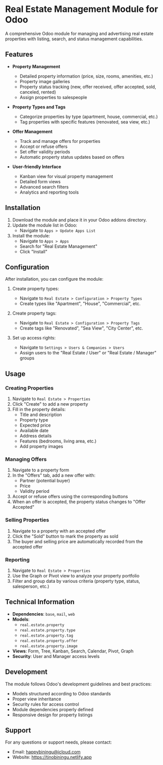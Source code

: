 # Real Estate Management Module for Odoo

A comprehensive Odoo module for managing and advertising real estate properties with listing, search, and status management capabilities.

## Features

- **Property Management**
  - Detailed property information (price, size, rooms, amenities, etc.)
  - Property image galleries
  - Property status tracking (new, offer received, offer accepted, sold, canceled, rented)
  - Assign properties to salespeople

- **Property Types and Tags**
  - Categorize properties by type (apartment, house, commercial, etc.)
  - Tag properties with specific features (renovated, sea view, etc.)

- **Offer Management**
  - Track and manage offers for properties
  - Accept or refuse offers
  - Set offer validity periods
  - Automatic property status updates based on offers

- **User-friendly Interface**
  - Kanban view for visual property management
  - Detailed form views
  - Advanced search filters
  - Analytics and reporting tools

## Installation

1. Download the module and place it in your Odoo addons directory.
2. Update the module list in Odoo:
   - Navigate to `Apps > Update Apps List`
3. Install the module:
   - Navigate to `Apps > Apps`
   - Search for "Real Estate Management"
   - Click "Install"

## Configuration

After installation, you can configure the module:

1. Create property types:
   - Navigate to `Real Estate > Configuration > Property Types`
   - Create types like "Apartment", "House", "Commercial", etc.

2. Create property tags:
   - Navigate to `Real Estate > Configuration > Property Tags`
   - Create tags like "Renovated", "Sea View", "City Center", etc.

3. Set up access rights:
   - Navigate to `Settings > Users & Companies > Users`
   - Assign users to the "Real Estate / User" or "Real Estate / Manager" groups

## Usage

### Creating Properties

1. Navigate to `Real Estate > Properties`
2. Click "Create" to add a new property
3. Fill in the property details:
   - Title and description
   - Property type
   - Expected price
   - Available date
   - Address details
   - Features (bedrooms, living area, etc.)
   - Add property images

### Managing Offers

1. Navigate to a property form
2. In the "Offers" tab, add a new offer with:
   - Partner (potential buyer)
   - Price
   - Validity period
3. Accept or refuse offers using the corresponding buttons
4. When an offer is accepted, the property status changes to "Offer Accepted"

### Selling Properties

1. Navigate to a property with an accepted offer
2. Click the "Sold" button to mark the property as sold
3. The buyer and selling price are automatically recorded from the accepted offer

### Reporting

1. Navigate to `Real Estate > Properties`
2. Use the Graph or Pivot view to analyze your property portfolio
3. Filter and group data by various criteria (property type, status, salesperson, etc.)

## Technical Information

- **Dependencies**: `base`, `mail`, `web`
- **Models**:
  - `real.estate.property`
  - `real.estate.property.type`
  - `real.estate.property.tag`
  - `real.estate.property.offer`
  - `real.estate.property.image`
- **Views**: Form, Tree, Kanban, Search, Calendar, Pivot, Graph
- **Security**: User and Manager access levels

## Development

The module follows Odoo's development guidelines and best practices:

- Models structured according to Odoo standards
- Proper view inheritance
- Security rules for access control
- Module dependencies properly defined
- Responsive design for property listings

## Support

For any questions or support needs, please contact:

- Email: happybiningu@icloud.com
- Website: https://tinobiningu.netlify.app
